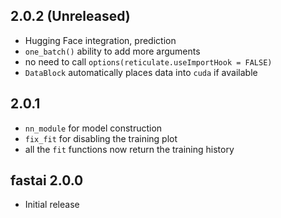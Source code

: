 
## 2.0.2 (Unreleased)

* Hugging Face integration, prediction
* ```one_batch()``` ability to add more arguments
* no need to call ```options(reticulate.useImportHook = FALSE)```
* ```DataBlock``` automatically places data into ```cuda``` if available


## 2.0.1

* ```nn_module``` for model construction
* ```fix_fit``` for disabling the training plot
* all the ```fit``` functions now return the training history


## fastai 2.0.0

* Initial release




